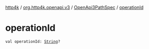 [http4k](../../index.md) / [org.http4k.openapi.v3](../index.md) / [OpenApi3PathSpec](index.md) / [operationId](./operation-id.md)

# operationId

`val operationId: `[`String`](https://kotlinlang.org/api/latest/jvm/stdlib/kotlin/-string/index.html)`?`
